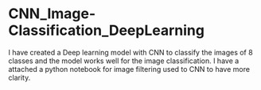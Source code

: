 # CNN_Image-Classification_DeepLearning
I have created a Deep learning model with CNN to classify the images of 8 classes and the model works well for the image classification.
I have a attached a python notebook for image filtering used to CNN to have more clarity.
